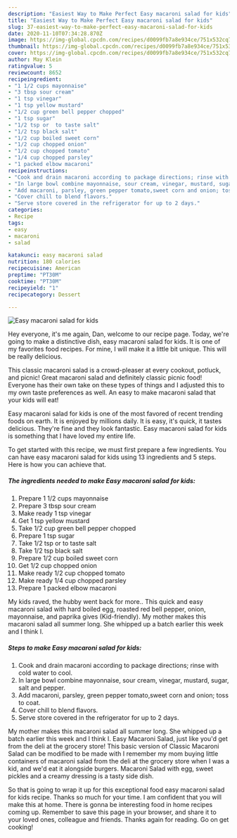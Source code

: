 ```yaml
---
description: "Easiest Way to Make Perfect Easy macaroni salad for kids"
title: "Easiest Way to Make Perfect Easy macaroni salad for kids"
slug: 37-easiest-way-to-make-perfect-easy-macaroni-salad-for-kids
date: 2020-11-10T07:34:28.870Z
image: https://img-global.cpcdn.com/recipes/d0099fb7a8e934ce/751x532cq70/easy-macaroni-salad-for-kids-recipe-main-photo.jpg
thumbnail: https://img-global.cpcdn.com/recipes/d0099fb7a8e934ce/751x532cq70/easy-macaroni-salad-for-kids-recipe-main-photo.jpg
cover: https://img-global.cpcdn.com/recipes/d0099fb7a8e934ce/751x532cq70/easy-macaroni-salad-for-kids-recipe-main-photo.jpg
author: May Klein
ratingvalue: 5
reviewcount: 8652
recipeingredient:
- "1 1/2 cups mayonnaise"
- "3 tbsp sour cream"
- "1 tsp vinegar"
- "1 tsp yellow mustard"
- "1/2 cup green bell pepper chopped"
- "1 tsp sugar"
- "1/2 tsp or  to taste salt"
- "1/2 tsp black salt"
- "1/2 cup boiled sweet corn"
- "1/2 cup chopped onion"
- "1/2 cup chopped tomato"
- "1/4 cup chopped parsley"
- "1 packed elbow macaroni"
recipeinstructions:
- "Cook and drain macaroni according to package directions; rinse with cold water to cool."
- "In large bowl combine mayonnaise, sour cream, vinegar, mustard, sugar, salt and pepper."
- "Add macaroni, parsley, green pepper tomato,sweet corn and onion; toss to coat."
- "Cover chill to blend flavors."
- "Serve store covered in the refrigerator for up to 2 days."
categories:
- Recipe
tags:
- easy
- macaroni
- salad

katakunci: easy macaroni salad 
nutrition: 180 calories
recipecuisine: American
preptime: "PT30M"
cooktime: "PT30M"
recipeyield: "1"
recipecategory: Dessert

---
```



![Easy macaroni salad for kids](https://img-global.cpcdn.com/recipes/d0099fb7a8e934ce/751x532cq70/easy-macaroni-salad-for-kids-recipe-main-photo.jpg)

Hey everyone, it's me again, Dan, welcome to our recipe page. Today, we're going to make a distinctive dish, easy macaroni salad for kids. It is one of my favorites food recipes. For mine, I will make it a little bit unique. This will be really delicious.

This classic macaroni salad is a crowd-pleaser at every cookout, potluck, and picnic! Great macaroni salad and definitely classic picnic food! Everyone has their own take on these types of things and I adjusted this to my own taste preferences as well. An easy to make macaroni salad that your kids will eat!

Easy macaroni salad for kids is one of the most favored of recent trending foods on earth. It is enjoyed by millions daily. It is easy, it's quick, it tastes delicious. They're fine and they look fantastic. Easy macaroni salad for kids is something that I have loved my entire life.


To get started with this recipe, we must first prepare a few ingredients. You can have easy macaroni salad for kids using 13 ingredients and 5 steps. Here is how you can achieve that.

<!--inarticleads1-->

##### The ingredients needed to make Easy macaroni salad for kids:

1. Prepare 1 1/2 cups mayonnaise
1. Prepare 3 tbsp sour cream
1. Make ready 1 tsp vinegar
1. Get 1 tsp yellow mustard
1. Take 1/2 cup green bell pepper chopped
1. Prepare 1 tsp sugar
1. Take 1/2 tsp or  to taste salt
1. Take 1/2 tsp black salt
1. Prepare 1/2 cup boiled sweet corn
1. Get 1/2 cup chopped onion
1. Make ready 1/2 cup chopped tomato
1. Make ready 1/4 cup chopped parsley
1. Prepare 1 packed elbow macaroni


My kids raved, the hubby went back for more.. This quick and easy macaroni salad with hard boiled egg, roasted red bell pepper, onion, mayonnaise, and paprika gives (Kid-friendly). My mother makes this macaroni salad all summer long. She whipped up a batch earlier this week and I think I. 

<!--inarticleads2-->

##### Steps to make Easy macaroni salad for kids:

1. Cook and drain macaroni according to package directions; rinse with cold water to cool.
1. In large bowl combine mayonnaise, sour cream, vinegar, mustard, sugar, salt and pepper.
1. Add macaroni, parsley, green pepper tomato,sweet corn and onion; toss to coat.
1. Cover chill to blend flavors.
1. Serve store covered in the refrigerator for up to 2 days.


My mother makes this macaroni salad all summer long. She whipped up a batch earlier this week and I think I. Easy Macaroni Salad, just like you&#39;d get from the deli at the grocery store! This basic version of Classic Macaroni Salad can be modified to be made with I remember my mom buying little containers of macaroni salad from the deli at the grocery store when I was a kid, and we&#39;d eat it alongside burgers. Macaroni Salad with egg, sweet pickles and a creamy dressing is a tasty side dish. 

So that is going to wrap it up for this exceptional food easy macaroni salad for kids recipe. Thanks so much for your time. I am confident that you will make this at home. There is gonna be interesting food in home recipes coming up. Remember to save this page in your browser, and share it to your loved ones, colleague and friends. Thanks again for reading. Go on get cooking!
